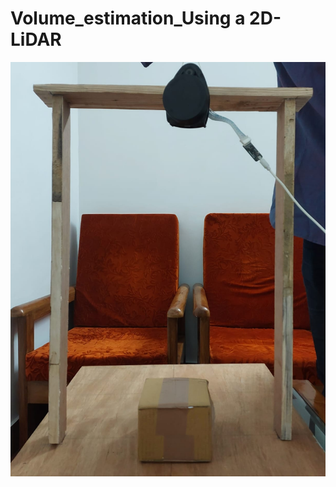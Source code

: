 # Volume_estimation_Using a 2D-LiDAR
![Image](https://github.com/Azazel0203/Volume_estimation/blob/main/ve.jpg)

